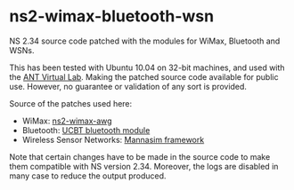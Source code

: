 ns2-wimax-bluetooth-wsn
=======================

NS 2.34 source code patched with the modules for WiMax, Bluetooth and WSNs. 

This has been tested with Ubuntu 10.04 on 32-bit machines, and used with the [ANT Virtual Lab]. Making the patched source code available for public use. However, no guarantee or validation of any sort is provided.

Source of the patches used here:
- WiMax: [ns2-wimax-awg]
- Bluetooth: [UCBT bluetooth module]
- Wireless Sensor Networks: [Mannasim framework]
 
Note that certain changes have to be made in the source code to make them compatible with NS version 2.34. Moreover, the logs are disabled in many case to reduce the output produced. 

[ANT Virtual Lab]: http://virtual-labs.ac.in/cse28/
[ns2-wimax-awg]: https://code.google.com/p/ns2-wimax-awg/
[UCBT bluetooth module]: http://www.cs.uc.edu/~cdmc/ucbt/
[Mannasim framework]: http://www.mannasim.dcc.ufmg.br/
